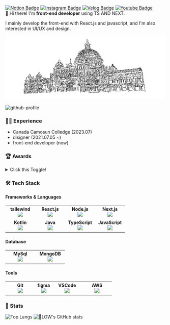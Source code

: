 [![Notion Badge](https://img.shields.io/badge/Notion-My%20Portfolio-white?style=flat-square&logo=Notion)](#)
[![Instagram Badge](https://img.shields.io/badge/Instagram-@low_o80_%20-white?style=flat-square&logo=Instagram&logoColor=Whitepurple)](https://instagram.com/low_o80)
[![Velog Badge](http://img.shields.io/badge/Velog-LOW_%20-white?style=flat-square&logo=LOW)](https://velog.io/@ho8ae/posts)
[![Youtube Badge](https://img.shields.io/badge/Music%20with%20Jibri-Bright?style=flat-square&logo=applemusic)](https://www.youtube.com/watch?v=wnudr9qjrbA&list=RDAMVMwnudr9qjrbA)
<br/>
👋 Hi there! I'm **front-end developer** using TS AND NEXT.

I mainly develop the front-end with React.js and javascript, and I'm also interested in UI/UX and design.

<img src="imgs/01.png" width="700px" height="200px" />

![github-profile](http://github-profile-summary-cards.vercel.app/api/cards/profile-details?username=ho8ae&theme=default)

### 👨‍💼 Experience
- Canada Camosun Colledge (2023.07)
- disigner (2021.07.05 ~)
- front-end developer (now)
  
### 🏆 Awards 

<details>
  <summary>Click this Toggle!</summary>



| Award 	| Date                         	     | Contest                  | Repository			|
|-------------|---------------------------------   |-----------------------	|-----------------------	|
| 🥇 심비우스 에세이 최우수상 | 2024.05.20 | 2024 한림대학교 <br/> 여행  | [2024년도 심비우스 에세이 공모전 상작](#) |


</details>

### 🛠 Tech Stack
#### Frameworks & Languages
<table width="320px">
  <tbody>
    <tr valign="top">
      <td width="80px" align="center">
        <span><strong>tailewind</strong></span><br>
        <img height="32px" src="https://cdn.jsdelivr.net/gh/devicons/devicon/icons/tailwindcss/tailwindcss-original.svg" />
      </td>
      <td align="center">
        <span><strong>React.js</strong></span><br>
        <img height="32px" src="https://cdn.jsdelivr.net/gh/devicons/devicon/icons/react/react-original.svg">
      </td>
      <td width="80px" align="center">
        <span><strong>Node.js</strong></span><br>
        <img height="32px" src="https://cdn.jsdelivr.net/gh/devicons/devicon/icons/nodejs/nodejs-original.svg" />
      </td>
      <td width="80px" align="center">
        <span><strong>Next.js</strong></span><br>
        <img height="32px" src="https://cdn.jsdelivr.net/gh/devicons/devicon/icons/nextjs/nextjs-original.svg" />
      </td>
    </tr>
    <tr valign="top">
      <td width="80px" align="center">
        <span><strong>Kotlin</strong></span><br>
        <img height="32px" src="https://cdn.jsdelivr.net/gh/devicons/devicon/icons/kotlin/kotlin-original.svg">
      </td>
      <td width="80px" align="center">
        <span><strong>Java</strong></span><br>
        <img height="32" src="https://cdn.jsdelivr.net/gh/devicons/devicon/icons/java/java-original.svg">
      </td>
      <td width="80px" align="center">
        <span><strong>TypeScript</strong></span><br>
        <img height="32" src="https://cdn.jsdelivr.net/gh/devicons/devicon/icons/typescript/typescript-original.svg">
      </td>
      <td width="80px" align="center">
        <span><strong>JavaScript</strong></span><br>
        <img height="32px" src="https://cdn.jsdelivr.net/gh/devicons/devicon/icons/javascript/javascript-original.svg">
      </td>
    </tr>
  </tbody>
</table>

#### Database
<table width="320px">
  <tbody>
    <tr valign="top">
      <td width="80px" align="center">
        <span><strong>MySql</strong></span><br>
        <img height="32px" src="https://cdn.jsdelivr.net/gh/devicons/devicon/icons/mysql/mysql-original.svg" />
      </td>
      <td width="80px" align="center">
        <span><strong>MongoDB</strong></span><br>
        <img height="32px" src="https://cdn.jsdelivr.net/gh/devicons/devicon/icons/mongodb/mongodb-original.svg" />
      </td>
    </tr>
  </tbody>
</table>

#### Tools
<table width="320px">
  <tbody>
    <tr valign="top">
      <td width="80px" align="center">
        <span><strong>Git</strong></span><br>
        <img height="32px" src="https://cdn.jsdelivr.net/gh/devicons/devicon/icons/git/git-original.svg" />
      </td>
      <td align="center">
        <span><strong>figma</strong></span><br>
        <img height="32px" src="https://cdn.jsdelivr.net/gh/devicons/devicon/icons/figma/figma-original.svg">
      </td>
      <td width="80px" align="center">
        <span><strong>VSCode</strong></span><br>
        <img height="32px" src="https://cdn.jsdelivr.net/gh/devicons/devicon/icons/vscode/vscode-original.svg" />
      </td>
      <td width="80px" align="center">
        <span><strong>AWS</strong></span><br>
        <img height="32px" src="https://cdn.jsdelivr.net/gh/devicons/devicon@latest/icons/amazonwebservices/amazonwebservices-original-wordmark.svg" />
      </td>
    </tr>

  </tbody>
</table>

### 💪 Stats
![Top Langs](http://github-profile-summary-cards.vercel.app/api/cards/most-commit-language?username=ho8ae&theme=default)
![LOW's GitHub stats](http://github-profile-summary-cards.vercel.app/api/cards/stats?username=ho8ae&theme=default)

<!--![Commit time](http://github-profile-summary-cards.vercel.app/api/cards/productive-time?username=ho8ae&theme=nord_bright&utcOffset=9)
![trophy](https://github-profile-trophy.vercel.app/?username=ho8ae&margin-w=0&theme=gitdimme&row=1&column=5) -->
